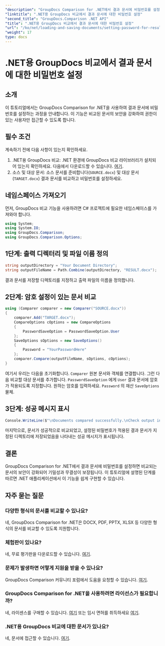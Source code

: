 ```yaml
---
"description": "GroupDocs Comparison for .NET에서 결과 문서에 비밀번호를 설정하는 방법을 알아보세요. 보안을 강화하고 비교 대상 파일을 보호하세요."
"linktitle": ".NET용 GroupDocs 비교에서 결과 문서에 대한 비밀번호 설정"
"second_title": "GroupDocs.Comparison .NET API"
"title": ".NET용 GroupDocs 비교에서 결과 문서에 대한 비밀번호 설정"
"url": "/ko/net/loading-and-saving-documents/setting-password-for-resultant-document/"
"weight": 17
type: docs
---
```

# .NET용 GroupDocs 비교에서 결과 문서에 대한 비밀번호 설정

## 소개
이 튜토리얼에서는 GroupDocs Comparison for .NET을 사용하여 결과 문서에 비밀번호를 설정하는 과정을 안내합니다. 이 기능은 비교된 문서의 보안을 강화하여 권한이 있는 사용자만 접근할 수 있도록 합니다.
## 필수 조건
계속하기 전에 다음 사항이 있는지 확인하세요.
1. .NET용 GroupDocs 비교: .NET 환경에 GroupDocs 비교 라이브러리가 설치되어 있는지 확인하세요. 다음에서 다운로드할 수 있습니다. [여기](https://releases.groupdocs.com/comparison/net/).
2. 소스 및 대상 문서: 소스 문서를 준비합니다(`SOURCE.docx`) 및 대상 문서(`TARGET.docx`) 결과 문서를 비교하고 비밀번호를 설정하세요.

## 네임스페이스 가져오기
먼저, GroupDocs 비교 기능을 사용하려면 C# 프로젝트에 필요한 네임스페이스를 가져와야 합니다.
```csharp
using System;
using System.IO;
using GroupDocs.Comparison;
using GroupDocs.Comparison.Options;
```
## 1단계: 출력 디렉터리 및 파일 이름 정의
```csharp
string outputDirectory = "Your Document Directory";
string outputFileName = Path.Combine(outputDirectory, "RESULT.docx");
```
결과 문서를 저장할 디렉토리를 지정하고 출력 파일의 이름을 정의합니다.
## 2단계: 암호 설정이 있는 문서 비교
```csharp
using (Comparer comparer = new Comparer("SOURCE.docx"))
{
    comparer.Add("TARGET.docx");
    CompareOptions cOptions = new CompareOptions
    {
        PasswordSaveOption = PasswordSaveOption.User
    };
    SaveOptions sOptions = new SaveOptions()
    {
        Password = "YourPasswordHere"
    };
    comparer.Compare(outputFileName, sOptions, cOptions);
}
```
여기서 우리는 다음을 초기화합니다. `Comparer` 원본 문서와 객체를 연결합니다. 그런 다음 비교할 대상 문서를 추가합니다. `PasswordSaveOption` 에게 `User` 결과 문서에 암호가 적용되도록 지정합니다. 원하는 암호를 입력하세요. `Password` 의 재산 `SaveOptions` 물체.
## 3단계: 성공 메시지 표시
```csharp
Console.WriteLine($"\nDocuments compared successfully.\nCheck output in {outputDirectory}.");
```
마지막으로, 문서가 성공적으로 비교되었고, 설정된 비밀번호가 적용된 결과 문서가 지정된 디렉토리에 저장되었음을 나타내는 성공 메시지가 표시됩니다.

## 결론
GroupDocs Comparison for .NET에서 결과 문서에 비밀번호를 설정하면 비교되는 문서의 보안이 강화되어 기밀성과 무결성이 보장됩니다. 이 튜토리얼에 설명된 단계를 따르면 .NET 애플리케이션에서 이 기능을 쉽게 구현할 수 있습니다.
## 자주 묻는 질문
### 다양한 형식의 문서를 비교할 수 있나요?
네, GroupDocs Comparison for .NET은 DOCX, PDF, PPTX, XLSX 등 다양한 형식의 문서를 비교할 수 있도록 지원합니다.
### 체험판이 있나요?
네, 무료 평가판을 다운로드할 수 있습니다. [여기](https://releases.groupdocs.com/).
### 문제가 발생하면 어떻게 지원을 받을 수 있나요?
GroupDocs Comparison 커뮤니티 포럼에서 도움을 요청할 수 있습니다. [여기](https://forum.groupdocs.com/c/comparison/12).
### GroupDocs Comparison for .NET을 사용하려면 라이선스가 필요합니까?
네, 라이센스를 구매할 수 있습니다. [여기](https://purchase.groupdocs.com/buy) 또는 임시 면허를 취득하세요 [여기](https://purchase.groupdocs.com/temporary-license/).
### .NET용 GroupDocs 비교에 대한 문서가 있나요?
네, 문서에 접근할 수 있습니다. [여기](https://tutorials.groupdocs.com/comparison/net/).